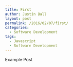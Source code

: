 ```yaml
---
title: First
author: Justin Ball
layout: post
permalink: /2016/02/07/first/
categories:
  - Software Development
tags:
  - Javascript
  - Software Development
---
```

Example Post